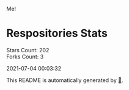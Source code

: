 Me!

# Respositories Stats
Stars Count: 202  
Forks Count: 3

2021-07-04 00:03:32  

This README is automatically generated by [🐰](https://github.com/rnitta/rnitta).
